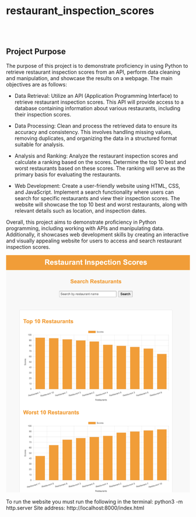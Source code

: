# restaurant_inspection_scores
<br>
<br>
<H2> Project Purpose </H2>

The purpose of this project is to demonstrate proficiency in using Python to retrieve restaurant inspection scores from an API, perform data cleaning and manipulation, and showcase the results on a webpage. The main objectives are as follows:

* Data Retrieval: Utilize an API (Application Programming Interface) to retrieve restaurant inspection scores. This API will provide access to a database containing information about various restaurants, including their inspection scores.

* Data Processing: Clean and process the retrieved data to ensure its accuracy and consistency. This involves handling missing values, removing duplicates, and organizing the data in a structured format suitable for analysis.

* Analysis and Ranking: Analyze the restaurant inspection scores and calculate a ranking based on the scores. Determine the top 10 best and worst restaurants based on these scores. The ranking will serve as the primary basis for evaluating the restaurants.

* Web Development: Create a user-friendly website using HTML, CSS, and JavaScript. Implement a search functionality where users can search for specific restaurants and view their inspection scores. The website will showcase the top 10 best and worst restaurants, along with relevant details such as location, and inspection dates.

Overall, this project aims to demonstrate proficiency in Python programming, including working with APIs and manipulating data. Additionally, it showcases web development skills by creating an interactive and visually appealing website for users to access and search restaurant inspection scores.

![Screenshot](https://github.com/dmorton714/-restaurant_inspection_scores/blob/main/images/Screenshot%202023-06-17%20at%2011.22.43%20PM.png)

To run the website you must run the following in the terminal: python3 -m http.server 
Site address: http://localhost:8000/index.html